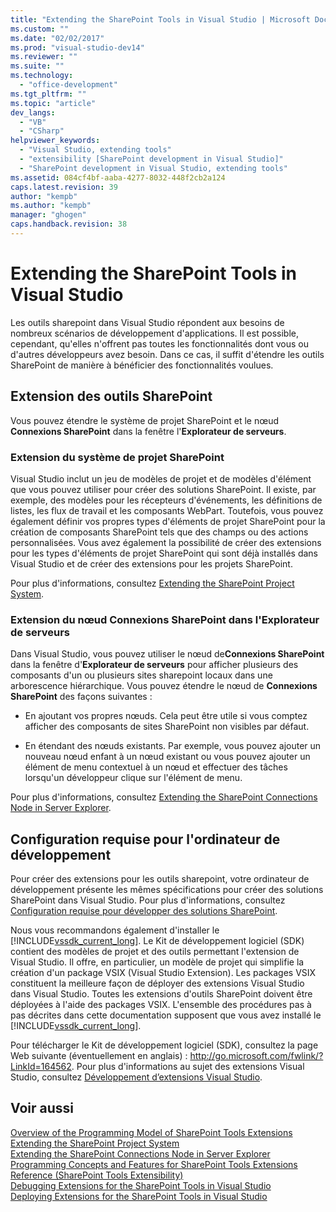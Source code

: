 ```yaml
---
title: "Extending the SharePoint Tools in Visual Studio | Microsoft Docs"
ms.custom: ""
ms.date: "02/02/2017"
ms.prod: "visual-studio-dev14"
ms.reviewer: ""
ms.suite: ""
ms.technology: 
  - "office-development"
ms.tgt_pltfrm: ""
ms.topic: "article"
dev_langs: 
  - "VB"
  - "CSharp"
helpviewer_keywords: 
  - "Visual Studio, extending tools"
  - "extensibility [SharePoint development in Visual Studio]"
  - "SharePoint development in Visual Studio, extending tools"
ms.assetid: 084cf4bf-aaba-4277-8032-448f2cb2a124
caps.latest.revision: 39
author: "kempb"
ms.author: "kempb"
manager: "ghogen"
caps.handback.revision: 38
---
```

# Extending the SharePoint Tools in Visual Studio
  Les outils sharepoint dans Visual Studio répondent aux besoins de nombreux scénarios de développement d'applications.  Il est possible, cependant, qu'elles n'offrent pas toutes les fonctionnalités dont vous ou d'autres développeurs avez besoin.  Dans ce cas, il suffit d'étendre les outils SharePoint de manière à bénéficier des fonctionnalités voulues.  
  
## Extension des outils SharePoint  
 Vous pouvez étendre le système de projet SharePoint et le nœud **Connexions SharePoint** dans la fenêtre l'**Explorateur de serveurs**.  
  
### Extension du système de projet SharePoint  
 Visual Studio inclut un jeu de modèles de projet et de modèles d'élément que vous pouvez utiliser pour créer des solutions SharePoint.  Il existe, par exemple, des modèles pour les récepteurs d'événements, les définitions de listes, les flux de travail et les composants WebPart.  Toutefois, vous pouvez également définir vos propres types d'éléments de projet SharePoint pour la création de composants SharePoint tels que des champs ou des actions personnalisées.  Vous avez également la possibilité de créer des extensions pour les types d'éléments de projet SharePoint qui sont déjà installés dans Visual Studio et de créer des extensions pour les projets SharePoint.  
  
 Pour plus d'informations, consultez [Extending the SharePoint Project System](../sharepoint/extending-the-sharepoint-project-system.md).  
  
### Extension du nœud Connexions SharePoint dans l'Explorateur de serveurs  
 Dans Visual Studio, vous pouvez utiliser le nœud de**Connexions SharePoint** dans la fenêtre d'**Explorateur de serveurs** pour afficher plusieurs des composants d'un ou plusieurs sites sharepoint locaux dans une arborescence hiérarchique. Vous pouvez étendre le nœud de **Connexions SharePoint** des façons suivantes :  
  
-   En ajoutant vos propres nœuds.  Cela peut être utile si vous comptez afficher des composants de sites SharePoint non visibles par défaut.  
  
-   En étendant des nœuds existants.  Par exemple, vous pouvez ajouter un nouveau nœud enfant à un nœud existant ou vous pouvez ajouter un élément de menu contextuel à un nœud et effectuer des tâches lorsqu'un développeur clique sur l'élément de menu.  
  
 Pour plus d'informations, consultez [Extending the SharePoint Connections Node in Server Explorer](../sharepoint/extending-the-sharepoint-connections-node-in-server-explorer.md).  
  
## Configuration requise pour l'ordinateur de développement  
 Pour créer des extensions pour les outils sharepoint, votre ordinateur de développement présente les mêmes spécifications pour créer des solutions SharePoint dans Visual Studio.  Pour plus d'informations, consultez [Configuration requise pour développer des solutions SharePoint](../sharepoint/requirements-for-developing-sharepoint-solutions.md).  
  
 Nous vous recommandons également d'installer le [!INCLUDE[vssdk_current_long](../sharepoint/includes/vssdk-current-long-md.md)].  Le Kit de développement logiciel \(SDK\) contient des modèles de projet et des outils permettant l'extension de Visual Studio.  Il offre, en particulier, un modèle de projet qui simplifie la création d'un package VSIX \(Visual Studio Extension\).  Les packages VSIX constituent la meilleure façon de déployer des extensions Visual Studio dans Visual Studio.  Toutes les extensions d'outils SharePoint doivent être déployées à l'aide des packages VSIX.  L'ensemble des procédures pas à pas décrites dans cette documentation supposent que vous avez installé le [!INCLUDE[vssdk_current_long](../sharepoint/includes/vssdk-current-long-md.md)].  
  
 Pour télécharger le Kit de développement logiciel \(SDK\), consultez la page Web suivante \(éventuellement en anglais\) : [http:\/\/go.microsoft.com\/fwlink\/?LinkId\=164562](http://go.microsoft.com/fwlink/?LinkId=164562).  Pour plus d'informations au sujet des extensions Visual Studio, consultez [Développement d’extensions Visual Studio](http://msdn.microsoft.com/library/5b1b5db3-6005-44cf-83b0-e608d7764d14).  
  
## Voir aussi  
 [Overview of the Programming Model of SharePoint Tools Extensions](../sharepoint/overview-of-the-programming-model-of-sharepoint-tools-extensions.md)   
 [Extending the SharePoint Project System](../sharepoint/extending-the-sharepoint-project-system.md)   
 [Extending the SharePoint Connections Node in Server Explorer](../sharepoint/extending-the-sharepoint-connections-node-in-server-explorer.md)   
 [Programming Concepts and Features for SharePoint Tools Extensions](../sharepoint/programming-concepts-and-features-for-sharepoint-tools-extensions.md)   
 [Reference &#40;SharePoint Tools Extensibility&#41;](../sharepoint/reference-sharepoint-tools-extensibility.md)   
 [Debugging Extensions for the SharePoint Tools in Visual Studio](../sharepoint/debugging-extensions-for-the-sharepoint-tools-in-visual-studio.md)   
 [Deploying Extensions for the SharePoint Tools in Visual Studio](../sharepoint/deploying-extensions-for-the-sharepoint-tools-in-visual-studio.md)  
  
  